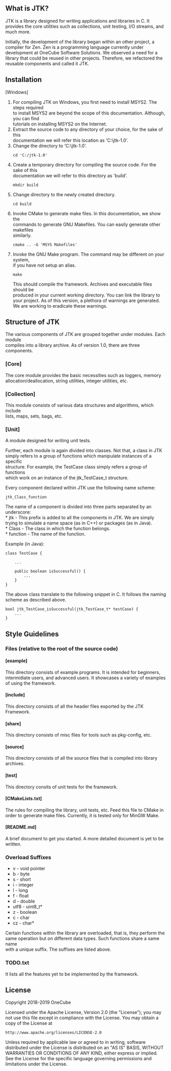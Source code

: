 What is JTK?
------------

JTK is a library designed for writing applications and libraries in C. It provides
the core utilities such as collections, unit testing, I/O streams, and much more.

Initially, the development of the library began within an other project, a
compiler for Zen. Zen is a programming language currently under development
at OneCube Software Solutions. We observed a need for a library that could be
reused in other projects. Therefore, we refactored the reusable components
and called it JTK.

Installation
------------

[Windows]

1. For compiling JTK on Windows, you first need to install MSYS2. The steps required  
   to install MSYS2 are beyond the scope of this documentation. Although, you can find  
   tutorials on installing MSYS2 on the Internet.  
2. Extract the source code to any directory of your choice, for the sake of this  
   documentation we will refer this location as 'C:\jtk-1.0'.  
3. Change the directory to 'C:\jtk-1.0'.  
    ```
    cd 'C:/jtk-1.0'
    ```
4. Create a temporary directory for compiling the source code. For the sake of this  
   documentation we will refer to this directory as 'build'.
   ```
   mkdir build
   ```
5. Change directory to the newly created directory.
   ```
   cd build
   ```
6. Invoke CMake to generate make files. In this documentation, we show the  
   commands to generate GNU Makefiles. You can easily generate other makefiles  
   similarly.
   ```
   cmake .. -G 'MSYS Makefiles'
   ```
7. Invoke the GNU Make program. The command may be different on your system,  
   if you have not setup an alias.
   ```
   make
   ```
   This should compile the framework. Archives and executable files should be  
   produced in your current working directory. You can link the library to  
   your project. As of this version, a plethora of warnings are generated.  
   We are working to eradicate these warnings.

Structure of JTK
----------------

The various components of JTK are grouped together under modules. Each module  
compiles into a library archive. As of version 1.0, there are three components.  

### [Core]
The core module provides the basic necessities such as loggers, memory  
allocation/deallocation, string utilities, integer utilities, etc.  


### [Collection]
This module consists of various data structures and algorithms, which include  
lists, maps, sets, bags, etc.


### [Unit]
A module designed for writing unit tests.  

Further, each module is again divided into classes. Not that, a class in JTK  
simply refers to a group of functions which manipulate instances of a specific  
structure. For example, the TestCase class simply refers a group of functions  
which work on an instance of the jtk_TestCase_t structure.  


Every component declared within JTK use the following name scheme:  

    jtk_Class_function

The name of a component is divided into three parts separated by an underscore:  
    * jtk - This prefix is added to all the components in JTK. We are simply  
      trying to simulate a name space (as in C++) or packages (as in Java).  
    * Class - The class in which the function belongs.  
    * function - The name of the function.  

Example (in Java):

```
class TestCase {

    ...

    public boolean isSuccessful() {
        ...
    }
}
```

The above class translate to the following snippet in C. It follows the naming
scheme as described above.

```
bool jtk_TestCase_isSuccessful(jtk_TestCase_t* testCase) {
    ...
}
```

Style Guidelines
----------------

### Files (relative to the root of the source code)


#### [example]
This directory consists of example programs. It is intended for beginners,
intermidiate users, and advanced users. It showcases a variety of examples of
using the framework.

#### [include]
This directory consists of all the header files exported by the JTK Framework.

#### [share]
This directory consists of misc files for tools such as pkg-config, etc.

#### [source]
This directory consists of all the source files that is compiled into library
archives.

#### [test]
This directory consits of unit tests for the framework.

#### [CMakeLists.txt]
The rules for compiling the library, unit tests, etc. Feed this file to CMake
in order to generate make files. Currently, it is tested only for MinGW Make.

#### [README.md]
A brief document to get you started. A more detailed document is yet to be written.


### Overload Suffixes


 - v - void pointer
 - b - byte
 - s - short
 - i - integer
 - l - long
 - f - float
 - d - double
 - utf8 - uint8_t*
 - z - boolean
 - c - char
 - cz - char*

Certain functions within the library are overloaded, that is, they perform the  
same operation but on different data types. Such functions share a same name  
with a unique suffix. The suffixes are listed above.


### TODO.txt


It lists all the features yet to be implemented by the framework.


## License

Copyright 2018-2019 OneCube

Licensed under the Apache License, Version 2.0 (the "License");
you may not use this file except in compliance with the License.
You may obtain a copy of the License at

    http://www.apache.org/licenses/LICENSE-2.0

Unless required by applicable law or agreed to in writing, software
distributed under the License is distributed on an "AS IS" BASIS,
WITHOUT WARRANTIES OR CONDITIONS OF ANY KIND, either express or implied.
See the License for the specific language governing permissions and
limitations under the License.
